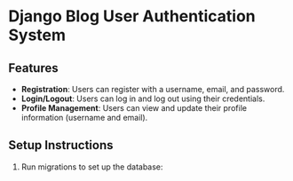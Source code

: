 # Django Blog User Authentication System

## Features
- **Registration**: Users can register with a username, email, and password.
- **Login/Logout**: Users can log in and log out using their credentials.
- **Profile Management**: Users can view and update their profile information (username and email).

## Setup Instructions
1. Run migrations to set up the database:
